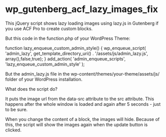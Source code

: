 # wp_gutenberg_acf_lazy_images_fix
This jQuery script shows lazy loading images using lazy.js in Gutenberg if you use ACF Pro to create custom blocks.

But this code in the function.php of your WordPress Theme:

function lazy_enqueue_custom_admin_style() {
        wp_enqueue_script( 'admin_lazy', get_template_directory_uri() . '/assets/js/admin_lazy.js', array(),false,true);
}
add_action( 'admin_enqueue_scripts', 'lazy_enqueue_custom_admin_style' );


But the admin_lazy.js file in the wp-content/themes/your-theme/assets/js/ folder of your WordPress installation.


What does the script do?

It puts the image url from the data-src attribute to the src attribute. This happens after the whole window is loaded and again after 5 seconds - just to be sure.

When you change the content of a block, the images will hide. Because of this, the script will show the images again when the update button is clicked.
